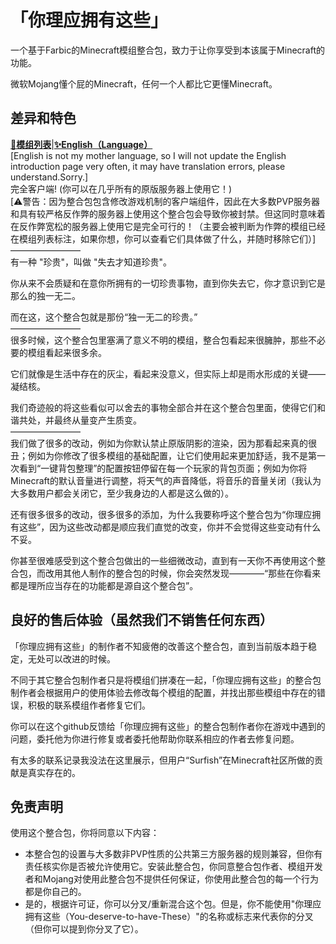 # 「你理应拥有这些」

一个基于Farbic的Minecraft模组整合包，致力于让你享受到本该属于Minecraft的功能。  

微软Mojang懂个屁的Minecraft，任何一个人都比它更懂Minecraft。

## 差异和特色

[**📜模组列表**](INCLUDED-MODS.md)|[**✨English（Language）**](README_English.md)  
[English is not my mother language, so I will not update the English introduction page very often, it may have translation errors, please understand.Sorry.]  
完全客户端! (你可以在几乎所有的原版服务器上使用它！)  
[⚠️警告：因为整合包包含修改游戏机制的客户端组件，因此在大多数PVP服务器和具有较严格反作弊的服务器上使用这个整合包会导致你被封禁。但这同时意味着在反作弊宽松的服务器上使用它是完全可行的！（主要会被判断为作弊的模组已经在模组列表标注，如果你想，你可以查看它们具体做了什么，并随时移除它们）]  
————————  
有一种 "珍贵"，叫做 "失去才知道珍贵"。  

你从来不会质疑和在意你所拥有的一切珍贵事物，直到你失去它，你才意识到它是那么的独一无二。  

而在这，这个整合包就是那份“独一无二的珍贵。”  
————————  
很多时候，这个整合包里塞满了意义不明的模组，整合包看起来很臃肿，那些不必要的模组看起来很多余。  

它们就像是生活中存在的灰尘，看起来没意义，但实际上却是雨水形成的关键——凝结核。  

我们奇迹般的将这些看似可以舍去的事物全部合并在这个整合包里面，使得它们和谐共处，并最终从量变产生质变。  
————————  
我们做了很多的改动，例如为你默认禁止原版阴影的渲染，因为那看起来真的很丑；例如为你修改了很多模组的基础配置，让它们使用起来更加舒适，我不是第一次看到“一键背包整理”的配置按钮停留在每一个玩家的背包页面；例如为你将Minecraft的默认音量进行调整，将天气的声音降低，将音乐的音量关闭（我认为大多数用户都会关闭它，至少我身边的人都是这么做的）。  

还有很多很多的改动，很多很多的添加，为什么我要称呼这个整合包为“你理应拥有这些”，因为这些改动都是顺应我们直觉的改变，你并不会觉得这些变动有什么不妥。  

你甚至很难感受到这个整合包做出的一些细微改动，直到有一天你不再使用这个整合包，而改用其他人制作的整合包的时候，你会突然发现————“那些在你看来都是理所应当存在的功能都是源自这个整合包”。

## 良好的售后体验（虽然我们不销售任何东西）

「你理应拥有这些」的制作者不知疲倦的改善这个整合包，直到当前版本趋于稳定，无处可以改进的时候。  

不同于其它整合包制作者只是将模组们拼凑在一起，「你理应拥有这些」的整合包制作者会根据用户的使用体验去修改每个模组的配置，并找出那些模组中存在的错误，积极的联系模组作者修复它们。  

你可以在这个github反馈给「你理应拥有这些」的整合包制作者你在游戏中遇到的问题，委托他为你进行修复或者委托他帮助你联系相应的作者去修复问题。  

有太多的联系记录我没法在这里展示，但用户“Surfish”在Minecraft社区所做的贡献是真实存在的。  

## 免责声明

使用这个整合包，你将同意以下内容：  

* 本整合包的设置与大多数非PVP性质的公共第三方服务器的规则兼容，但你有责任核实你是否被允许使用它。安装此整合包，你同意整合包作者、模组开发者和Mojang对使用此整合包不提供任何保证，你使用此整合包的每一个行为都是你自己的。  
* 是的，根据许可证，你可以分叉/重新混合这个包。但是，你不能使用"你理应拥有这些（You-deserve-to-have-These）"的名称或标志来代表你的分叉（但你可以提到你分叉了它）。
